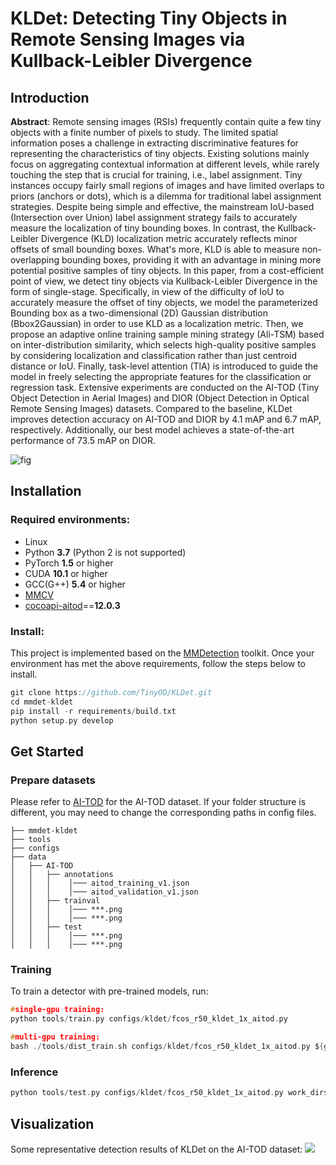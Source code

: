 # KLDet: Detecting Tiny Objects in Remote Sensing Images via Kullback-Leibler Divergence

## Introduction
**Abstract**: Remote sensing images (RSIs) frequently contain quite a few tiny objects with a finite number of pixels to study. The limited spatial information poses a challenge in extracting discriminative features for representing the characteristics of tiny objects. Existing solutions mainly focus on aggregating contextual information at different levels, while rarely touching the step that is crucial for training, i.e., label assignment.  Tiny instances occupy fairly small regions of images and have limited overlaps to priors (anchors or dots), which is a dilemma for traditional label assignment strategies. Despite being simple and effective, the mainstream IoU-based (Intersection over Union) label assignment strategy fails to accurately measure the localization of tiny bounding boxes. In contrast, the Kullback-Leibler Divergence (KLD) localization metric accurately reflects minor offsets of small bounding boxes. What's more, KLD is able to measure non-overlapping bounding boxes, providing it with an advantage in mining more potential positive samples of tiny objects. In this paper, from a cost-efficient point of view, we detect tiny objects via Kullback-Leibler Divergence in the form of single-stage. Specifically, in view of the difficulty of IoU to accurately measure the offset of tiny objects, we model the parameterized Bounding box as a two-dimensional (2D) Gaussian distribution (Bbox2Gaussian) in order to use KLD as a localization metric. Then, we propose an adaptive online training sample mining strategy (Ali-TSM) based on inter-distribution similarity, which selects high-quality positive samples by considering localization and classification rather than just centroid distance or IoU. Finally, task-level attention (TlA) is introduced to guide the model in freely selecting the appropriate features for the classification or regression task. Extensive experiments are conducted on the AI-TOD (Tiny Object Detection in Aerial Images) and DIOR (Object Detection in Optical Remote Sensing Images) datasets. Compared to the baseline, KLDet improves detection accuracy on AI-TOD and DIOR by 4.1 mAP and 6.7 mAP, respectively. Additionally, our best model achieves a state-of-the-art performance of 73.5 mAP on DIOR.

![fig](https://i.postimg.cc/q7Kr64Nn/1.png)

## Installation
### Required environments:
-  Linux
-  Python **3.7** (Python 2 is not supported)
-   PyTorch **1.5**  or higher
-   CUDA **10.1** or higher
-   GCC(G++)  **5.4**  or higher
-   [MMCV](https://mmcv.readthedocs.io/en/latest/#installation)
-   [cocoapi-aitod](https://github.com/jwwangchn/cocoapi-aitod)==**12.0.3**

### Install:
This project is implemented based on the [MMDetection](https://github.com/open-mmlab/mmdetection) toolkit. Once your environment has met the above requirements, follow the steps below to install.
```c
git clone https://github.com/TinyOD/KLDet.git
cd mmdet-kldet
pip install -r requirements/build.txt
python setup.py develop
```

## Get Started

### Prepare datasets
Please refer to [AI-TOD](https://github.com/jwwangchn/AI-TOD) for the AI-TOD dataset.
If your folder structure is different, you may need to change the corresponding paths in config files.
```
├── mmdet-kldet
├── tools
├── configs
├── data
│   ├── AI-TOD
│   │   ├── annotations
│   │   │    │─── aitod_training_v1.json
│   │   │    │─── aitod_validation_v1.json
│   │   ├── trainval
│   │   │    │─── ***.png
│   │   │    │─── ***.png
│   │   ├── test
│   │   │    │─── ***.png
│   │   │    │─── ***.png
```

### Training
To train a detector with pre-trained models, run:
```c
#single-gpu training:
python tools/train.py configs/kldet/fcos_r50_kldet_1x_aitod.py

#multi-gpu training:
bash ./tools/dist_train.sh configs/kldet/fcos_r50_kldet_1x_aitod.py ${gpu_num}$
```

### Inference
```c
python tools/test.py configs/kldet/fcos_r50_kldet_1x_aitod.py work_dirs/fcos_r50_kldet_1x_aitod/epoch_12.pth --eval bbox
```

## Visualization
Some representative detection results of KLDet on the AI-TOD dataset:
![](https://i.postimg.cc/tRrqshpG/1.png)
